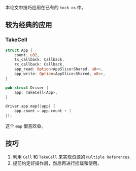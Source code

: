 本论文中技巧应用在已有的 `tock os` 中。
## 较为经典的应用
### TakeCell
```rust
struct App {
	count: u32,
	tx_callback: Callback,
	rx_callback: Callback,
	app_read: Option<AppSlice<Shared, u8>>,
	app_write: Option<AppSlice<Shared, u8>>,
}

pub struct Driver {
	app: TakeCell<App>,
}

driver.app.map(|app| {
	app.count = app.count + 1
});
```
这个 `map` 很喜欢😄。

## 技巧
1. 利用 `Cell` 和 `TakeCell`  来实现资源的 `Multiple References`.
2. 提前约定好操作层，然后再进行挂载和使用。